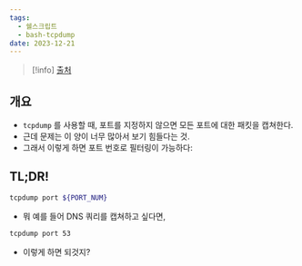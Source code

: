 ```yaml
---
tags:
  - 쉘스크립트
  - bash-tcpdump
date: 2023-12-21
---
```

> [!info] [출처](https://www.howtouselinux.com/post/tcpdump-ports)
## 개요

- `tcpdump` 를 사용할 때, 포트를 지정하지 않으면 모든 포트에 대한 패킷을 캡쳐한다.
- 근데 문제는 이 양이 너무 많아서 보기 힘들다는 것.
- 그래서 이렇게 하면 포트 번호로 필터링이 가능하다:

## TL;DR!

```bash
tcpdump port ${PORT_NUM}
```

- 뭐 예를 들어 DNS 쿼리를 캡쳐하고 싶다면,

```bash
tcpdump port 53
```

- 이렇게 하면 되것지?